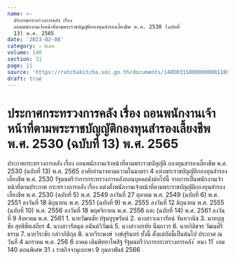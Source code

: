 ```yaml
---
name: >-
  ประกาศกระทรวงการคลัง เรื่อง
  ถอนพนักงานเจ้าหน้าที่ตามพระราชบัญญัติกองทุนสำรองเลี้ยงชีพ พ.ศ. 2530 (ฉบับที่
  13) พ.ศ. 2565
date: '2023-02-08'
category: ง พิเศษ
volume: 140
section: 31
page: 11
source: 'https://ratchakitcha.soc.go.th/documents/140D031S0000000001100.pdf'
draft: true
---
```


# ประกาศกระทรวงการคลัง เรื่อง ถอนพนักงานเจ้าหน้าที่ตามพระราชบัญญัติกองทุนสำรองเลี้ยงชีพ พ.ศ. 2530 (ฉบับที่ 13) พ.ศ. 2565

ประกาศกระทรวงการคลัง เรื่อง ถอนพนักงานเจ้าหน้าที่ตามพระราชบัญญัติ กองทุนสารองเลี้ยงชีพ พ.ศ. 2530 (ฉบับที่ 13) พ.ศ. 2565 อาศัยอำนาจตามความในมาตรา 4 แห่งพระราชบัญญัติกองทุนสำรองเลี้ยงชีพ พ.ศ. 2530 รัฐมนตรีว่าการกระทรวงการคลังถอนบุคคลดังต่อไปนี้ จากการเป็นพนักงานเจ้าหน้าที่ตามประกาศ กระทรวงการคลัง เรื่อง แต่งตั้งพนักงานเจ้าหน้าที่ตามพระราชบัญญัติกองทุนสำรองเลี้ยงชีพ พ.ศ. 2530 (ฉบับที่ 5) พ.ศ. 2549 ลงวันที่ 27 ตุลาคม พ.ศ. 2549 (ฉบับที่ 6) พ.ศ. 2551 ลงวันที่ 18 มิถุนายน พ.ศ. 2551 (ฉบับที่ 9) พ.ศ. 2555 ลงวันที่ 12 มิถุนายน พ.ศ. 2555 (ฉบับที่ 10) พ.ศ. 2556 ลงวันที่ 18 พฤศจิกายน พ.ศ. 2556 และ (ฉบับที่ 14) พ.ศ. 2561 ลงวันที่ 9 สิงหาคม พ.ศ. 2561 1. นายวัฒนชัย ปฐมบุรุษรัตน์ 2. นางสาวเนาวรัตน์ จันทวานิช 3. นายบุญชัย สุทธิชัยเสถียร 4. นางสาวรัตนุต อนันต์วิวัฒน์ 5. นางสาวอรทัย นิ่มถาวร 6. นายกิติขจร วัฒนศิริธรรม 7. นายวีระชัย กล่าวกิติกุล 8. นายวีระพงษ์ วงษ์สุรินทร์ ทั้งนี้ ตั้งแต่บัดนี้เป็นต้นไป ประกาศ ณ วันที่ 4 มกราคม พ.ศ. 256 6 อาคม เติมพิทยาไพสิฐ รัฐมนตรีว่าการกระทรวงการคลัง ้ หนา 11 ่ เลม 140 ตอนพิเศษ 31 ง ราชกิจจานุเบกษา 9 กุมภาพันธ์ 2566
